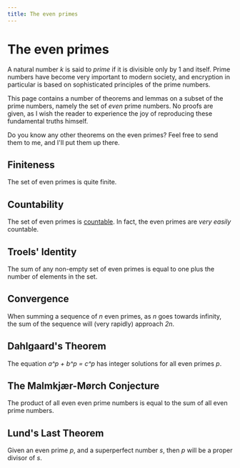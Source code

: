 ```yaml
---
title: The even primes
---
```


The even primes
===

A natural number *k* is said to *prime* if it is divisible only by 1
and itself.  Prime numbers have become very important to modern
society, and encryption in particular is based on sophisticated
principles of the prime numbers.

This page contains a number of theorems and lemmas on a subset of the
prime numbers, namely the set of *even* prime numbers.  No proofs are
given, as I wish the reader to experience the joy of reproducing these
fundamental truths himself.

Do you know any other theorems on the even primes?  Feel free to send
them to me, and I'll put them up there.

Finiteness
---

The set of even primes is quite finite.

Countability
---

The set of even primes is
[countable](http://en.wikipedia.org/wiki/Countable).  In fact, the
even primes are *very easily* countable.

Troels' Identity
---

The sum of any non-empty set of even primes is equal to one plus the
number of elements in the set.

Convergence
---

When summing a sequence of *n* even primes, as *n* goes towards
infinity, the sum of the sequence will (very rapidly) approach *2n*.


Dahlgaard's Theorem
---

The equation *a^p + b^p = c^p* has integer solutions for all even
primes *p*.


The Malmkjær-Mørch Conjecture
---

The product of all even even prime numbers is equal to the sum of all
even prime numbers.


Lund's Last Theorem
---

Given an even prime *p*, and a superperfect number *s*, then *p* will
be a proper divisor of *s*.
